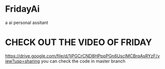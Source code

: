 # FridayAi
a ai personal assitant
# CHECK OUT THE VIDEO OF FRIDAY
https://drive.google.com/file/d/1jPGCrCND8HPppPGn6UsclMCBrqAsRYzF/view?usp=sharing
you can check the code in master branch
